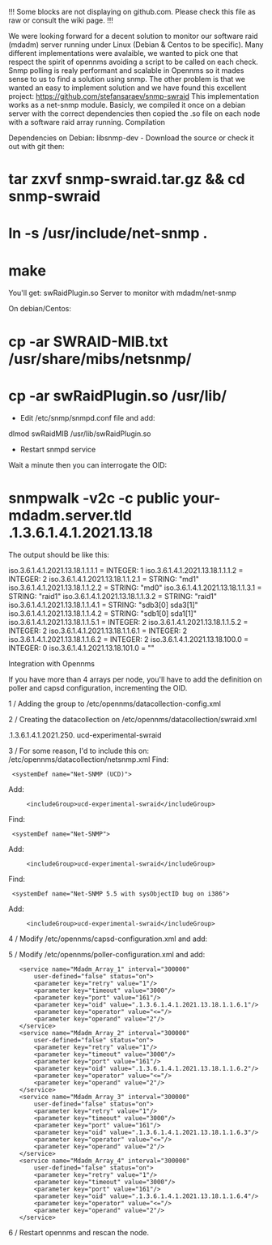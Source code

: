 !!! Some blocks are not displaying on github.com. Please check this file as raw or consult the wiki page. !!!

We were looking forward for a decent solution to monitor our software raid (mdadm) server running under Linux (Debian & Centos to be specific).
Many different implementations were avalaible, we wanted to pick one that respect the spirit of opennms avoiding a script to be called on each check.
Snmp polling is realy performant and scalable in Opennms so it mades sense to us to find a solution using snmp.
The other problem is that we wanted an easy to implement solution and we have found this excellent project: https://github.com/stefansaraev/snmp-swraid
This implementation works as a net-snmp module.
Basicly, we compiled it once on a debian server with the correct dependencies then copied the .so file on each node with a software raid array running.
Compilation

Dependencies on Debian: libsnmp-dev - Download the source or check it out with git then:

 # tar zxvf snmp-swraid.tar.gz &&  cd snmp-swraid
 # ln -s /usr/include/net-snmp .
 # make

You'll get: swRaidPlugin.so
Server to monitor with mdadm/net-snmp

On debian/Centos:

 # cp -ar SWRAID-MIB.txt /usr/share/mibs/netsnmp/
 # cp -ar swRaidPlugin.so /usr/lib/

- Edit /etc/snmp/snmpd.conf file and add:

 dlmod swRaidMIB /usr/lib/swRaidPlugin.so

- Restart snmpd service

Wait a minute then you can interrogate the OID:

 # snmpwalk -v2c -c public your-mdadm.server.tld .1.3.6.1.4.1.2021.13.18

The output should be like this:

iso.3.6.1.4.1.2021.13.18.1.1.1.1 = INTEGER: 1
iso.3.6.1.4.1.2021.13.18.1.1.1.2 = INTEGER: 2
iso.3.6.1.4.1.2021.13.18.1.1.2.1 = STRING: "md1"
iso.3.6.1.4.1.2021.13.18.1.1.2.2 = STRING: "md0"
iso.3.6.1.4.1.2021.13.18.1.1.3.1 = STRING: "raid1"
iso.3.6.1.4.1.2021.13.18.1.1.3.2 = STRING: "raid1"
iso.3.6.1.4.1.2021.13.18.1.1.4.1 = STRING: "sdb3[0] sda3[1]"
iso.3.6.1.4.1.2021.13.18.1.1.4.2 = STRING: "sdb1[0] sda1[1]"
iso.3.6.1.4.1.2021.13.18.1.1.5.1 = INTEGER: 2
iso.3.6.1.4.1.2021.13.18.1.1.5.2 = INTEGER: 2
iso.3.6.1.4.1.2021.13.18.1.1.6.1 = INTEGER: 2
iso.3.6.1.4.1.2021.13.18.1.1.6.2 = INTEGER: 2
iso.3.6.1.4.1.2021.13.18.100.0 = INTEGER: 0
iso.3.6.1.4.1.2021.13.18.101.0 = ""

Integration with Opennms

If you have more than 4 arrays per node, you'll have to add the definition on poller and capsd configuration, incrementing the OID.

1 / Adding the group to /etc/opennms/datacollection-config.xml

   <include-collection dataCollectionGroup="swraid"/>

2 / Creating the datacollection on /etc/opennms/datacollection/swraid.xml

 <?xml version="1.0"?>
 <datacollection-group name="swraid">
 <resourceType name="ucdSwRaid" label="Mdadm (UcdExperimental.18)" resourceLabel="${swRaidDevice} (index ${index})">
 <persistenceSelectorStrategy class="org.opennms.netmgt.collectd.PersistAllSelectorStrategy"/>
 <storageStrategy class="org.opennms.netmgt.dao.support.SiblingColumnStorageStrategy">
   <parameter key="sibling-column-name" value="swRaidDevice" />
 </storageStrategy>
</resourceType>
<group name="ucd-experimental-swraid" ifType="all">
 <mibObj oid=".1.3.6.1.4.1.2021.13.18.1.1.1" instance="ucdSwRaid" alias="swRaidIndex" type="integer" />
 <mibObj oid=".1.3.6.1.4.1.2021.13.18.1.1.2" instance="ucdSwRaid" alias="swRaidDevice" type="string" />
 <mibObj oid=".1.3.6.1.4.1.2021.13.18.1.1.3" instance="ucdSwRaid" alias="swRaidPersonality" type="string" />
 <mibObj oid=".1.3.6.1.4.1.2021.13.18.1.1.4" instance="ucdSwRaid" alias="swRaidUnits" type="string" />
 <mibObj oid=".1.3.6.1.4.1.2021.13.18.1.1.5" instance="ucdSwRaid" alias="swRaidUnitCount" type="integer" />
 <mibObj oid=".1.3.6.1.4.1.2021.13.18.1.1.6" instance="ucdSwRaid" alias="swRaidStatus" type="integer" />
 <mibObj oid=".1.3.6.1.4.1.2021.13.18.100.0" instance="ucdSwRaid" alias="swRaidErrorFlag" type="integer" />
 <mibObj oid=".1.3.6.1.4.1.2021.13.18.101.0" instance="ucdSwRaid" alias="swRaidErrMessage" type="string" />
</group>
<systemDef name="Net-SNMP (UCD)">
  <sysoidMask>.1.3.6.1.4.1.2021.250.</sysoidMask>
  <collect>
    <includeGroup>ucd-experimental-swraid</includeGroup>
  </collect>
</systemDef>
</datacollection-group>

3 / For some reason, I'd to include this on: /etc/opennms/datacollection/netsnmp.xml Find:

     <systemDef name="Net-SNMP (UCD)">

Add:

         <includeGroup>ucd-experimental-swraid</includeGroup>

Find:

     <systemDef name="Net-SNMP">

Add:

         <includeGroup>ucd-experimental-swraid</includeGroup>

Find:

     <systemDef name="Net-SNMP 5.5 with sysObjectID bug on i386">

Add:

         <includeGroup>ucd-experimental-swraid</includeGroup>

4 / Modify /etc/opennms/capsd-configuration.xml and add:

 <protocol-plugin protocol="Mdadm_Array_1" class-name="org.opennms.netmgt.capsd.plugins.SnmpPlugin" scan="on" user-defined="false">
     <property key="vbname" value=".1.3.6.1.4.1.2021.13.18.1.1.1.1" />
     <property key="timeout" value="3000"/>
     <property key="retry" value="2"/>
 </protocol-plugin>
 <protocol-plugin protocol="Mdadm_Array_2" class-name="org.opennms.netmgt.capsd.plugins.SnmpPlugin" scan="on" user-defined="false">
     <property key="vbname" value=".1.3.6.1.4.1.2021.13.18.1.1.1.2" />
     <property key="timeout" value="3000"/>
     <property key="retry" value="2"/>
 </protocol-plugin>
 <protocol-plugin protocol="Mdadm_Array_3" class-name="org.opennms.netmgt.capsd.plugins.SnmpPlugin" scan="on" user-defined="false">
     <property key="vbname" value=".1.3.6.1.4.1.2021.13.18.1.1.1.3" />
     <property key="timeout" value="3000"/>
     <property key="retry" value="2"/>
 </protocol-plugin>
 <protocol-plugin protocol="Mdadm_Array_4" class-name="org.opennms.netmgt.capsd.plugins.SnmpPlugin" scan="on" user-defined="false">
     <property key="vbname" value=".1.3.6.1.4.1.2021.13.18.1.1.1.4" />
     <property key="timeout" value="3000"/>
     <property key="retry" value="2"/>
 </protocol-plugin>

5 / Modify /etc/opennms/poller-configuration.xml and add:

       <service name="Mdadm_Array_1" interval="300000"
           user-defined="false" status="on">
           <parameter key="retry" value="1"/>
           <parameter key="timeout" value="3000"/>
           <parameter key="port" value="161"/>
           <parameter key="oid" value=".1.3.6.1.4.1.2021.13.18.1.1.6.1"/>
           <parameter key="operator" value="<="/>
           <parameter key="operand" value="2"/>
       </service>
       <service name="Mdadm_Array_2" interval="300000"
           user-defined="false" status="on">
           <parameter key="retry" value="1"/>
           <parameter key="timeout" value="3000"/>
           <parameter key="port" value="161"/>
           <parameter key="oid" value=".1.3.6.1.4.1.2021.13.18.1.1.6.2"/>
           <parameter key="operator" value="<="/>
           <parameter key="operand" value="2"/>
       </service>
       <service name="Mdadm_Array_3" interval="300000"
           user-defined="false" status="on">
           <parameter key="retry" value="1"/>
           <parameter key="timeout" value="3000"/>
           <parameter key="port" value="161"/>
           <parameter key="oid" value=".1.3.6.1.4.1.2021.13.18.1.1.6.3"/>
           <parameter key="operator" value="<="/>
           <parameter key="operand" value="2"/>
       </service>
       <service name="Mdadm_Array_4" interval="300000"
           user-defined="false" status="on">
           <parameter key="retry" value="1"/>
           <parameter key="timeout" value="3000"/>
           <parameter key="port" value="161"/>
           <parameter key="oid" value=".1.3.6.1.4.1.2021.13.18.1.1.6.4"/>
           <parameter key="operator" value="<="/>
           <parameter key="operand" value="2"/>
       </service>

   <monitor service="Mdadm_Array_1" class-name="org.opennms.netmgt.poller.monitors.SnmpMonitor"/>
   <monitor service="Mdadm_Array_2" class-name="org.opennms.netmgt.poller.monitors.SnmpMonitor"/>
   <monitor service="Mdadm_Array_3" class-name="org.opennms.netmgt.poller.monitors.SnmpMonitor"/>
   <monitor service="Mdadm_Array_4" class-name="org.opennms.netmgt.poller.monitors.SnmpMonitor"/>

6 / Restart opennms and rescan the node. 

